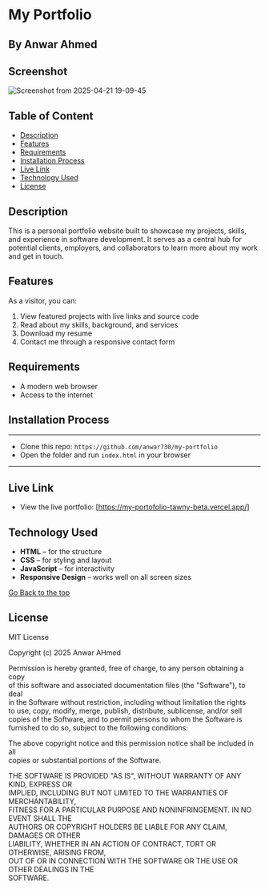 # My Portfolio  
## By Anwar Ahmed  

## Screenshot  
![Screenshot from 2025-04-21 19-09-45](https://github.com/user-attachments/assets/4aeac138-e712-4d62-98fd-64a9d2ccc1b9)


## Table of Content  
- [Description](#description)  
- [Features](#features)  
- [Requirements](#requirements)  
- [Installation Process](#installation-process)  
- [Live Link](#live-link)  
- [Technology Used](#technology-used)  
- [License](#license)  

## Description  
<p>
This is a personal portfolio website built to showcase my projects, skills, and experience in software development. It serves as a central hub for potential clients, employers, and collaborators to learn more about my work and get in touch.
</p>

## Features  
As a visitor, you can:  
1. View featured projects with live links and source code  
2. Read about my skills, background, and services  
3. Download my resume  
4. Contact me through a responsive contact form  

## Requirements  
* A modern web browser  
* Access to the internet  

## Installation Process  
****  
* Clone this repo: `https://github.com/anwar730/my-portfolio`  
* Open the folder and run `index.html` in your browser  
****  

## Live Link  
- View the live portfolio: [https://my-portofolio-tawny-beta.vercel.app/]  

## Technology Used  
* **HTML** – for the structure  
* **CSS** – for styling and layout  
* **JavaScript** – for interactivity  
* **Responsive Design** – works well on all screen sizes  

[Go Back to the top](#my-portfolio)  

## License  

MIT License  

Copyright (c) 2025 Anwar AHmed  

Permission is hereby granted, free of charge, to any person obtaining a copy  
of this software and associated documentation files (the "Software"), to deal  
in the Software without restriction, including without limitation the rights  
to use, copy, modify, merge, publish, distribute, sublicense, and/or sell  
copies of the Software, and to permit persons to whom the Software is  
furnished to do so, subject to the following conditions:  

The above copyright notice and this permission notice shall be included in all  
copies or substantial portions of the Software.  

THE SOFTWARE IS PROVIDED "AS IS", WITHOUT WARRANTY OF ANY KIND, EXPRESS OR  
IMPLIED, INCLUDING BUT NOT LIMITED TO THE WARRANTIES OF MERCHANTABILITY,  
FITNESS FOR A PARTICULAR PURPOSE AND NONINFRINGEMENT. IN NO EVENT SHALL THE  
AUTHORS OR COPYRIGHT HOLDERS BE LIABLE FOR ANY CLAIM, DAMAGES OR OTHER  
LIABILITY, WHETHER IN AN ACTION OF CONTRACT, TORT OR OTHERWISE, ARISING FROM,  
OUT OF OR IN CONNECTION WITH THE SOFTWARE OR THE USE OR OTHER DEALINGS IN THE  
SOFTWARE.

